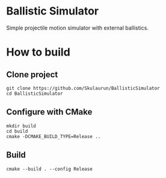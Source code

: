 # Ballistic Simulator
Simple projectile motion simulator with external ballistics.

# How to build

## Clone project
```
git clone https://github.com/Skulaurun/BallisticSimulator
cd BallisticSimulator
```

## Configure with CMake
```
mkdir build
cd build
cmake -DCMAKE_BUILD_TYPE=Release ..
```

## Build
```
cmake --build . --config Release
```
